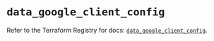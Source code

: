 # `data_google_client_config`

Refer to the Terraform Registry for docs: [`data_google_client_config`](https://registry.terraform.io/providers/hashicorp/google-beta/5.24.0/docs/data-sources/google_client_config).
